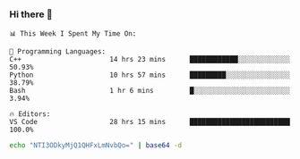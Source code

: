 ### Hi there 👋

<!--START_SECTION:waka-->
```text
📊 This Week I Spent My Time On: 

💬 Programming Languages: 
C++                      14 hrs 23 mins      ████████████░░░░░░░░░░░░░   50.93% 
Python                   10 hrs 57 mins      █████████░░░░░░░░░░░░░░░░   38.79% 
Bash                     1 hr 6 mins         █░░░░░░░░░░░░░░░░░░░░░░░░   3.94%

🔥 Editors: 
VS Code                  28 hrs 15 mins      █████████████████████████   100.0%
```


<!--END_SECTION:waka-->

```bash
echo "NTI3ODkyMjQ1QHFxLmNvbQo=" | base64 -d
```
